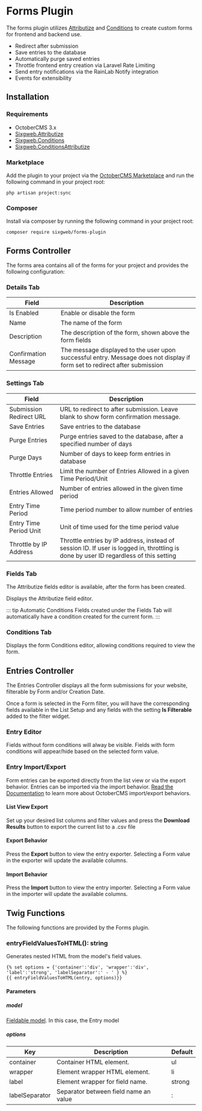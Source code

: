 # Forms Plugin

The forms plugin utilizes [Attributize](https://octobercms.com/plugin/sixgweb-attributize) and [Conditions](https://octobercms.com/plugin/sixgweb-conditions) to create custom forms for frontend and backend use.

- Redirect after submission
- Save entries to the database
- Automatically purge saved entries
- Throttle frontend entry creation via Laravel Rate Limiting
- Send entry notifications via the RainLab Notify integration
- Events for extensibility

## Installation

### Requirements
- OctoberCMS 3.x
- [Sixgweb.Attributize](https://octobercms.com/plugin/sixgweb-attributize)
- [Sixgweb.Conditions](https://octobercms.com/plugin/sixgweb-conditions)
- [Sixgweb.ConditionsAttributize](https://octobercms.com/plugin/sixgweb-conditionsattributize)

### Marketplace

Add the plugin to your project via the [OctoberCMS Marketplace](https://octobercms.com/plugins) and run the following command in your project root:

```
php artisan project:sync
```

### Composer 

Install via composer by running the following command in your project root:
```
composer require sixgweb/forms-plugin
```

## Forms Controller
The forms area contains all of the forms for your project and provides the following configuration:

### Details Tab
| Field | Description |
| --- | -- |
| Is Enabled | Enable or disable the form |
| Name | The name of the form |
| Description | The description of the form, shown above the form fields |
| Confirmation Message | The message displayed to the user upon successful entry.  Message does not display if form set to redirect after submission |

### Settings Tab
| Field | Description |
| ----------- | ----------- |
| Submission Redirect URL | URL to redirect to after submission. Leave blank to show form confirmation message. |
| Save Entries | Save entries to the database |
| Purge Entries | Purge entries saved to the database, after a specified number of days |
| Purge Days | Number of days to keep form entries in database |
| Throttle Entries | Limit the number of Entries Allowed in a given Time Period/Unit |
| Entries Allowed | Number of entries allowed in the given time period |
| Entry Time Period | Time period number to allow number of entries |
| Entry Time Period Unit | Unit of time used for the time period value |
| Throttle by IP Address | Throttle entries by IP address, instead of session ID. If user is logged in, throttling is done by user ID regardless of this setting |

### Fields Tab

The Attributize fields editor is available, after the form has been created.

Displays the Attributize field editor.

::: tip Automatic Conditions
Fields created under the Fields Tab will automatically have a condition created for the current form.
:::

### Conditions Tab
Displays the form Conditions editor, allowing conditions required to view the form.

## Entries Controller

The Entries Controller displays all the form submissions for your website, filterable by Form and/or Creation Date.

Once a form is selected in the Form filter, you will have the corresponding fields available in the List Setup and any fields with the setting **Is Filterable** added to the filter widget.

### Entry Editor

Fields without form conditions will alway be visible.  Fields with form conditions will appear/hide based on the selected form value.

### Entry Import/Export
Form entries can be exported directly from the list view or via the export behavior.  Entries can be imported via the import behavior.  [Read the Documentation](https://docs.octobercms.com/3.x/extend/importexport/importexport-controller.html) to learn more about OctoberCMS import/export behaviors.

#### List View Export
Set up your desired list columns and filter values and press the **Download Results** button to export the current list to a .csv file

#### Export Behavior
Press the **Export** button to view the entry exporter.  Selecting a Form value in the exporter will update the available columns.

#### Import Behavior
Press the **Import** button to view the entry importer.  Selecting a Form value in the importer will update the available columns.

## Twig Functions
The following functions are provided by the Forms plugin.

### entryFieldValuesToHTML(): string
Generates nested HTML from the model's field values.

``` twig
{% set options = {'container':'div', 'wrapper':'div', 'label':'strong', 'labelSeparator':' - ' } %}
{{ entryFieldValuesToHTML(entry, options)}}
```

#### Parameters

##### model
[Fieldable model](https://sixgweb.github.io/oc-plugin-documentation/attributize/api/behaviors.html#sixgweb-attributize-behaviors-fieldable).  In this case, the Entry model 

##### options

| Key | Description | Default |
| ----------- | ----------- | ----------- |
| container | Container HTML element. | ul |
| wrapper | Element wrapper HTML element. | li |
| label | Element wrapper for field name. | strong |
| labelSeparator | Separator between field name an value | : |